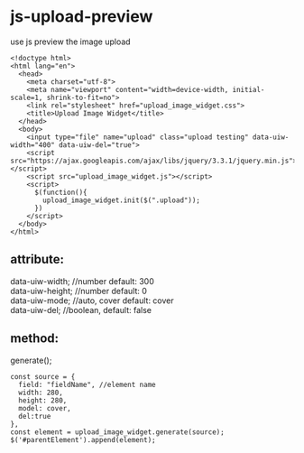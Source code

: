 # js-upload-preview
use js preview the image upload

```
<!doctype html>
<html lang="en">
  <head>
    <meta charset="utf-8">
    <meta name="viewport" content="width=device-width, initial-scale=1, shrink-to-fit=no">
    <link rel="stylesheet" href="upload_image_widget.css">
    <title>Upload Image Widget</title>
  </head>
  <body>
    <input type="file" name="upload" class="upload testing" data-uiw-width="400" data-uiw-del="true">
    <script src="https://ajax.googleapis.com/ajax/libs/jquery/3.3.1/jquery.min.js"></script>
    <script src="upload_image_widget.js"></script>
    <script>
      $(function(){
        upload_image_widget.init($(".upload"));
      })
    </script>
  </body>
</html>
```

## attribute:<br>
data-uiw-width; //number default: 300<br>
data-uiw-height; //number default: 0<br>
data-uiw-mode; //auto, cover default: cover<br>
data-uiw-del; //boolean, default: false

## method:
generate();

```
const source = {
  field: "fieldName", //element name
  width: 280,
  height: 280,
  model: cover,
  del:true
},
const element = upload_image_widget.generate(source);
$('#parentElement').append(element);
```
